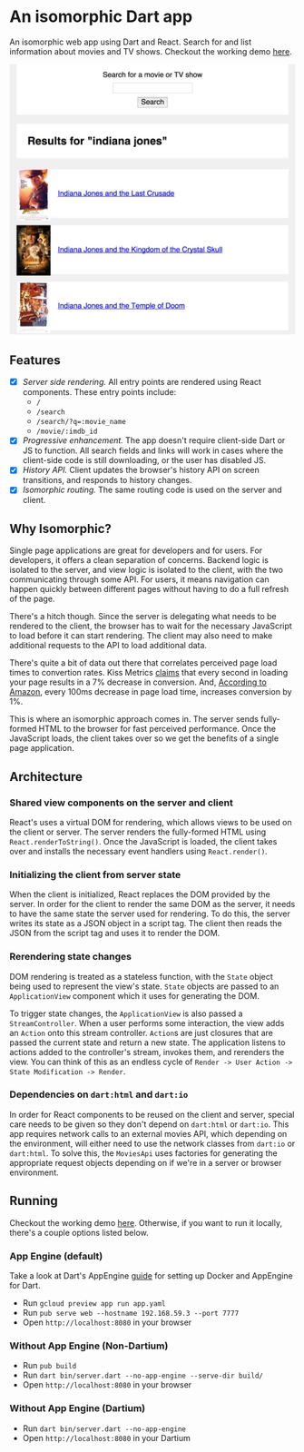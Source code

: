 # An isomorphic Dart app

An isomorphic web app using Dart and React. Search for and list information about movies and TV shows. Checkout the working demo [here][demo].

[![Screenshot](screenshot.jpg)][demo]

## Features

* [x] *Server side rendering.* All entry points are rendered using React components. These entry points include:
  * `/`
  * `/search`
  * `/search/?q=:movie_name`
  * `/movie/:imdb_id`
* [x] *Progressive enhancement.* The app doesn't require client-side Dart or JS to function. All search fields and links will work in cases where the client-side code is still downloading, or the user has disabled JS.
* [x] *History API.* Client updates the browser's history API on screen transitions, and responds to history changes.
* [x] *Isomorphic routing.* The same routing code is used on the server and client.

## Why Isomorphic?

Single page applications are great for developers and for users. For developers, it offers a clean separation of concerns. Backend logic is isolated to the server, and view logic is isolated to the client, with the two communicating through some API. For users, it means navigation can happen quickly between different pages without having to do a full refresh of the page.

There's a hitch though. Since the server is delegating what needs to be rendered to the client, the browser has to wait for the necessary JavaScript to load before it can start rendering. The client may also need to make additional requests to the API to load additional data.

There's quite a bit of data out there that correlates perceived page load times to convertion rates. Kiss Metrics [claims](https://blog.kissmetrics.com/loading-time/) that every second in loading your page results in a 7% decrease in conversion. And, [According to Amazon](http://www.radware.com/Products/FastView/), every 100ms decrease in page load time, increases conversion by 1%.

This is where an isomorphic approach comes in. The server sends fully-formed HTML to the browser for fast perceived performance. Once the JavaScript loads, the client takes over so we get the benefits of a single page application.

## Architecture

### Shared view components on the server and client

React's uses a virtual DOM for rendering, which allows views to be used on the client or server. The server renders the fully-formed HTML using `React.renderToString()`. Once the JavaScript is loaded, the client takes over and installs the necessary event handlers using `React.render()`.

### Initializing the client from server state

When the client is initialized, React replaces the DOM provided by the server. In order for the client to render the same DOM as the server, it needs to have the same state the server used for rendering. To do this, the server writes its state as a JSON object in a script tag. The client then reads the JSON from the script tag and uses it to render the DOM.

### Rerendering state changes

DOM rendering is treated as a stateless function, with the `State` object being used to represent the view's state. `State` objects are passed to an `ApplicationView` component which it uses for generating the DOM.

To trigger state changes, the `ApplicationView` is also passed a `StreamController`. When a user performs some interaction, the view adds an `Action` onto this stream controller. `Action`s are just closures that are passed the current state and return a new state. The application listens to actions added to the controller's stream, invokes them, and rerenders the view. You can think of this as an endless cycle of `Render -> User Action -> State Modification -> Render`.

### Dependencies on `dart:html` and `dart:io`

In order for React components to be reused on the client and server, special care needs to be given so they don't depend on `dart:html` or `dart:io`. This app requires network calls to an external movies API, which depending on the environment, will either need to use the network classes from `dart:io` or `dart:html`. To solve this, the `MoviesApi` uses factories for generating the appropriate request objects depending on if we're in a server or browser environment.

## Running

Checkout the working demo [here][demo]. Otherwise, if you want to run it locally, there's a couple options listed below.

### App Engine (default)

Take a look at Dart's AppEngine [guide](https://www.dartlang.org/server/google-cloud-platform/app-engine/) for setting up Docker and AppEngine for Dart.

* Run `gcloud preview app run app.yaml`
* Run `pub serve web --hostname 192.168.59.3 --port 7777`
* Open `http://localhost:8080` in your browser

### Without App Engine (Non-Dartium)

* Run `pub build`
* Run `dart bin/server.dart --no-app-engine --serve-dir build/`
* Open `http://localhost:8080` in your browser

### Without App Engine (Dartium)

* Run `dart bin/server.dart --no-app-engine`
* Open `http://localhost:8080` in your Dartium

[demo]: http://isomorphic-dart-demo.appspot.com
